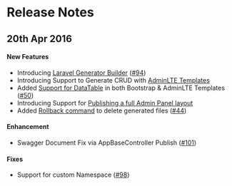 # Release Notes

## 20th Apr 2016

#### New Features
- Introducing [Laravel Generator Builder](http://labs.infyom.com/laravelgenerator/docs/generator-gui-interface) ([#94](https://github.com/InfyOmLabs/laravel-generator/issues/94))
- Introducing Support to Generate CRUD with [AdminLTE Templates](http://labs.infyom.com/laravelgenerator/docs/templates/adminlte)
- Added [Support for DataTable](http://labs.infyom.com/laravelgenerator/docs/options/scaffold-options) in both Bootstrap & AdminLTE Templates ([#50](https://github.com/InfyOmLabs/laravel-generator/issues/50))
- Introducing Support for [Publishing a full Admin Panel layout](http://labs.infyom.com/laravelgenerator/docs/advanced/publish-layout)
- Added [Rollback command](http://labs.infyom.com/laravelgenerator/docs/advanced/commands) to delete generated files ([#44](https://github.com/InfyOmLabs/laravel-generator/issues/44))
 
#### Enhancement
- Swagger Document Fix via AppBaseController Publish ([#101](https://github.com/InfyOmLabs/laravel-generator/issues/101))

#### Fixes
- Support for custom Namespace ([#98](https://github.com/InfyOmLabs/laravel-generator/issues/98))